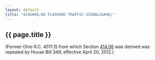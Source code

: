 ```yaml
---
layout: default 
title: "414&#46;06 FLASHING TRAFFIC SIGNALS&#46;"
---
```


{{ page.title }}
----------------

(Former Ohio R.C. 4511.15 from which Section [414.06](1de92046.html) was
derived was repealed by House Bill 349, effective April 20, 2012.)
